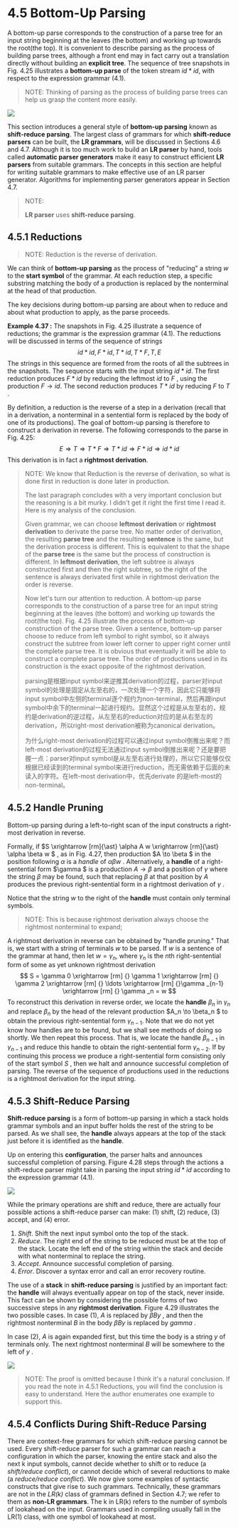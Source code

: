 # 4.5 Bottom-Up Parsing

A bottom-up parse corresponds to the construction of a parse tree for an input string beginning at the leaves (the bottom) and working up towards the root(the top). It is convenient to describe parsing as the process of building parse trees, although a front end may in fact carry out a translation directly without
building an **explicit tree**. The sequence of tree snapshots in Fig. 4.25 illustrates a **bottom-up parse** of the token stream $id \ast id$, with respect to the expression grammar (4.1).

> NOTE: Thinking of parsing as the process of building parse trees can help us grasp the content more easily.

![](./Figure4.25A-bottom-up-parse-for-id-product-id.jpg)

This section introduces a general style of **bottom-up parsing** known as **shift-reduce parsing**. The largest class of grammars for which **shift-reduce parsers** can be built, the **LR grammars**, will be discussed in Sections 4.6 and 4.7. Although it is too much work to build an **LR parser** by hand, tools called **automatic parser generators** make it easy to construct efficient **LR parsers** from suitable grammars. The concepts in this section are helpful for writing suitable grammars to make effective use of an LR parser generator. Algorithms for implementing parser generators appear in Section 4.7.

> NOTE:  
>
> **LR parser** uses **shift-reduce parsing**.



## 4.5.1 Reductions

> NOTE: Reduction is the reverse of derivation.

We can think of **bottom-up parsing** as the process of  "reducing" a string $w$ to the **start symbol** of the grammar. At each reduction step, a specific substring matching the body of a production is replaced by the nonterminal at the head of that production.

The key decisions during bottom-up parsing are about when to reduce and about what production to apply, as the parse proceeds.

**Example 4.37 :** The snapshots in Fig. 4.25 illustrate a sequence of reductions; the grammar is the expression grammar (4.1). The reductions will be discussed in terms of the sequence of strings
$$
id \ast id, F \ast id, T \ast id, T \ast F, T, E
$$
The strings in this sequence are formed from the roots of all the subtrees in the snapshots. The sequence starts with the input string $id \ast id$. The first reduction produces $F \ast id$ by reducing the leftmost $id$ to $F$ , using the production $F \to id$. The second reduction produces $T \ast id$ by reducing $F$ to $T$ .

By definition, a reduction is the reverse of a step in a derivation (recall that in a derivation, a nonterminal in a sentential form is replaced by the body of one of its productions). The goal of bottom-up parsing is therefore to construct a derivation in reverse. The following corresponds to the parse in Fig. 4.25:
$$
E \Rightarrow T \Rightarrow T \ast F \Rightarrow T \ast id \Rightarrow F \ast id \Rightarrow id \ast id
$$
This derivation is in fact a **rightmost derivation**.



> NOTE:  We know that Reduction is the reverse of derivation, so what is done first in reduction is done later in production. 
>
> The last paragraph concludes with a very important conclusion but the reasoning is a bit murky. I didn't get it right the first time I read it. Here is my analysis of the conclusion.
>
> Given grammar, we can choose **leftmost derivation** or **rightmost derivation** to derivate the parse tree. No matter order of derivation, the resulting **parse tree**  and the resulting **sentence** is the same, but the derivation process is different. This is equivalent to that the shape of the **parse tree** is the same but the process of construction is different. In **leftmost derivation**, the left subtree is always constructed first and then the right subtree, so the right of the sentence is always derivated first while in rightmost derivation the order is reverse. 
>
> Now let's turn our attention to reduction. A bottom-up parse corresponds to the construction of a parse tree for an input string beginning at the leaves (the bottom) and working up towards the root(the top). Fig. 4.25 illustrate the process of bottom-up construction of the parse tree. Given a sentence,  bottom-up parser choose to reduce from left symbol to right symbol, so it always construct the subtree from lower left corner to upper right corner until the complete parse tree. It is obvious that eventually it will be able to construct a complete parse tree. The order of productions used in its construction is the exact opposite of the rightmost derivation. 
>
> parsing是根据input symbol来逆推其derivation的过程，parser对input symbol的处理是固定从左至右的，一次处理一个字符，因此它只能够将input symbol中左侧的terminal逐个规约为non-terminal，然后再跟input symbol中余下的terminal一起进行规约。显然这个过程是从左至右的，规约是derivation的逆过程，从左至右的reduction对应的是从右至左的derivation，所以right-most derivation被称为canonical derivation。
>
> 为什么right-most derivation的过程可以通过input symbol倒推出来呢？而left-most derivation的过程无法通过input symbol倒推出来呢？还是要把握一点：parser对input symbol是从左至右进行处理的，所以它只能够仅仅根据已经读到的terminal symbol来进行reduction，而无需依赖于后面的未读入的字符。在left-most derivation中，优先derivate 的是left-most的non-terminal。



## 4.5.2 Handle Pruning

Bottom-up parsing during a left-to-right scan of the input constructs a right-most derivation in reverse.

Formally, if $S \xrightarrow [rm]{\ast} \alpha A w \xrightarrow [rm]{\ast}  \alpha \beta w $ , as in Fig. 4.27, then production $A \to \beta $ in the position following $\alpha$ is a *handle* of $\alpha \beta w$ .  Alternatively, a **handle** of a right-sentential form $\gamma $ is a production $A \to \beta$ and a position of $\gamma$ where the string $\beta$ may be found, such that replacing $\beta$ at that position by $A$ produces the previous right-sentential form in a rightmost derivation of $\gamma$ .

Notice that the string $w$ to the right of the **handle** must contain only terminal symbols. 

> NOTE: This is because rightmost derivation always choose the rightmost nonterminal to expand;

A rightmost derivation in reverse can be obtained by "handle pruning." That is, we start with a string of terminals $w$ to be parsed. If $w$ is a sentence of the grammar at hand, then let $w = \gamma _n$, where $\gamma _n$
is the $n$th right-sentential form of some as yet unknown rightmost derivation
$$
S = \gamma 0 \xrightarrow [rm] {} \gamma 1 \xrightarrow [rm] {}
\gamma 2 \xrightarrow [rm] {} \ldots \xrightarrow [rm] {}\gamma _{n-1} \xrightarrow [rm] {} \gamma _n
= w
$$
To reconstruct this derivation in reverse order, we locate the **handle** $\beta_n$ in $\gamma_n$ and replace $\beta_n$ by the head of the relevant production $A_n \to \beta_n $ to obtain the previous right-sentential form $\gamma_{n-1}$. Note that we do not yet know how handles are to be found, but we shall see methods of doing so shortly. We then repeat this process. That is, we locate the handle $\beta_{n-1}$ in $\gamma_{n-1}$ and reduce this handle to obtain the right-sentential form $\gamma_{n-2}$. If by continuing this process we produce a right-sentential form consisting only of the start symbol $S$ , then we halt and announce successful completion of parsing. The reverse of the sequence of productions used in the reductions is a rightmost derivation for the input string.

## 4.5.3 Shift-Reduce Parsing

**Shift-reduce parsing** is a form of bottom-up parsing in which a stack holds grammar symbols and an input buffer holds the rest of the string to be parsed. As we shall see, the **handle** always appears at the top of the stack just before it is identified as the **handle**.



Up on entering this **configuration**, the parser halts and announces successful completion of parsing. Figure 4.28 steps through the actions a shift-reduce parser might take in parsing the input string $id \ast id$ according to the expression grammar (4.1).

![](./Figure4.28Configurations-of-a-shift-reduce-parser-on-input-id-product-id.jpg)

While the primary operations are shift and reduce, there are actually four possible actions a shift-reduce parser can make: (1) shift, (2) reduce, (3) accept, and (4) error.

1. *Shift*. Shift the next input symbol onto the top of the stack.
2. *Reduce*. The right end of the string to be reduced must be at the top of the stack. Locate the left end of the string within the stack and decide with what nonterminal to replace the string.
3. *Accept*. Announce successful completion of parsing.
4. *Error*. Discover a syntax error and call an error recovery routine.



The use of a **stack** in **shift-reduce parsing** is justified by an important fact: the **handle** will always eventually appear on top of the stack, never inside. This fact can be shown by considering the possible forms of two successive steps in any **rightmost derivation**. Figure 4.29 illustrates the two possible cases. In case (1), $A$ is replaced by $\beta B y$ , and then the rightmost nonterminal $B$ in the body  $\beta B y$ is replaced by $gamma$ .

In case (2), $A$ is again expanded first, but this time the body is a string $y$ of terminals only. The next rightmost nonterminal $B$ will be somewhere to the left of $y$ .

![](./Figure4.29Cases-for-two-successive-steps-of-a-rightmost-derivation.jpg)

> NOTE: The proof is omitted because I think it's a natural conclusion. If you read the note in 4.5.1 Reductions, you will find the conclusion is easy to understand. Here the author enumerates one example to support this.



## 4.5.4 Conflicts During Shift-Reduce Parsing

There are context-free grammars for which shift-reduce parsing cannot be used. Every shift-reduce parser for such a grammar can reach a configuration in which the parser, knowing the entire stack and also the next k input symbols, cannot decide whether to shift or to reduce (a *shift/reduce conflict*), or cannot decide which of several reductions to make (a *reduce/reduce conflict*). We now give some examples of syntactic constructs that give rise to such grammars. Technically, these grammars are not in the *LR(k)* class of grammars defined in Section 4.7; we refer to them as **non-LR grammars**. The k in LR(k) refers to the number of symbols of lookahead on the input. Grammars used in compiling usually fall in the LR(1) class, with one symbol of lookahead at most.

